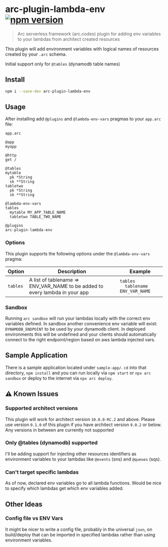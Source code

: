 # arc-plugin-lambda-env&nbsp;&nbsp;<a href="https://badge.fury.io/js/arc-plugin-lambda-env"><img alt="npm version" src="https://badge.fury.io/js/arc-plugin-lambda-env.svg"></a>

> Arc serverless framework (arc.codes) plugin for adding env variables to your lambdas from architect created resources

This plugin will add environment variables with logical names of resources created by your `.arc` schema.

Initial support only for `@tables` (dynamodb table names)

## Install

```bash
npm i --save-dev arc-plugin-lambda-env
```

## Usage

After installing add `@plugins` and `@lambda-env-vars` pragmas to your `app.arc` file:

`app.arc`

```arc
@app
myapp

@http
get /

@tables
mytable
  pk *String
  sk **String
tabletwo
  pk *String
  sk **String

@lambda-env-vars
tables
  mytable MY_APP_TABLE_NAME
  tabletwo TABLE_TWO_NAME

@plugins
arc-plugin-lambda-env
```

### Options

This plugin supports the following options under the `@lambda-env-vars` pragma:

|Option|Description|Example|
|---|---|---|
|`tables`| A list of tablename => ENV_VAR_NAME to be added to every lambda in your app|<code>tables<br>&nbsp;&nbsp;tablename ENV_VAR_NAME</code>|

### Sandbox

Running `arc sandbox` will run your lambdas locally with the correct env variables defined.
In sandbox another convenience env variable will exist: `DYNAMODB_ENDPOINT` to be used by your dynamodb client. In deployed environments this will be undefined and your clients should automatically connect to the right endpoint/region based on aws lambda injected vars.

## Sample Application

There is a sample application located under `sample-app/`. `cd` into that
directory, `npm install` and you can run locally via `npm start` or `npx arc sandbox` or deploy to
the internet via `npx arc deploy`.

## ⚠️ Known Issues

### Supported architect versions
This plugin will work for architect version `10.0.0-RC.2` and above. Please use version `0.1.0` of this plugin if you have architect version `9.0.2` or below. Any versions in between are currently not supported

### Only @tables (dynamodb) supported
I'll be adding support for injecting other resources identifiers as environment variables to your lambdas like `@events` (sns) and `@queues` (sqs).

### Can't target specific lambdas
As of now, declared env variables go to all lambda functions. Would be nice to specify which lambdas get which env variables added.

## Other Ideas

### Config file vs ENV Vars
It might be nicer to write a config file, probably in the universal `json`, on build/deploy that can be imported in specified lambdas rather than using environment variables.